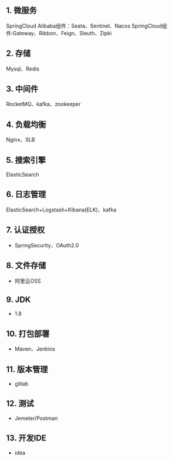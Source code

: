 ## 1. 微服务
SpringCloud Alibaba组件：Seata、Sentinel、Nacos
SpringCloud组件:Gateway、Ribbon、Feign、Sleuth、Zipki
## 2. 存储
Mysql、Redis 
## 3. 中间件
RocketMQ、kafka、zookeeper 
## 4. 负载均衡
Nginx、SLB 
## 5. 搜索引擎
ElasticSearch 
## 6. 日志管理
ElasticSearch+Logstash+Kibana(ELK)、kafka

## 7. 认证授权
- SpringSecurity、OAuth2.0

## 8. 文件存储
- 阿里云OSS

## 9. JDK
- 1.8

## 10. 打包部署
- Maven、Jenkins 

## 11. 版本管理
- gitlab

## 12. 测试
- Jemeter/Postman

## 13. 开发IDE
- idea
